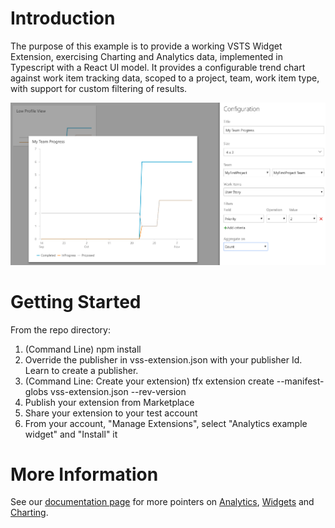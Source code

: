 # Introduction 
The purpose of this example is to provide a working VSTS Widget Extension, exercising Charting and Analytics data, implemented in Typescript with a React UI model. It provides a configurable trend chart against work item tracking data, scoped to a project, team, work item type, with support for custom filtering of results.

![Illustration of Analytics widget, with chart and configuration view.](extend-analytics-widget.PNG)


# Getting Started
From the repo directory:

1. (Command Line) npm install
2. Override the publisher in vss-extension.json with your publisher Id. Learn to create a publisher.
3. (Command Line: Create your extension) tfx extension create --manifest-globs vss-extension.json --rev-version
4. Publish your extension from Marketplace
5. Share your extension to your test account
6. From your account, "Manage Extensions", select "Analytics example widget" and "Install" it

# More Information
See our [documentation page](https://docs.microsoft.com/en-us/vsts/report/extend-analytics/example-analytics-widget) for more pointers on [Analytics](https://docs.microsoft.com/en-us/vsts/report/extend-analytics/), [Widgets](https://docs.microsoft.com/en-us/vsts/report/dashboards/index) and [Charting](https://docs.microsoft.com/en-us/vsts/extend/develop/add-chart).